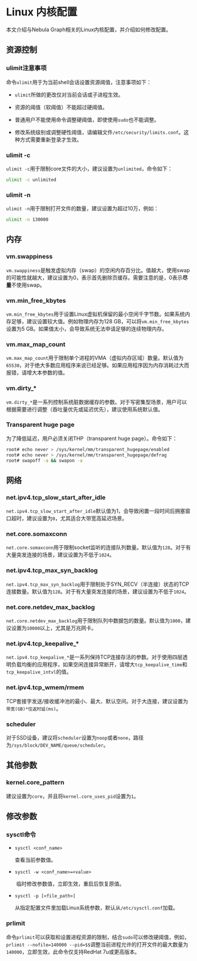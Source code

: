 # Linux 内核配置

本文介绍与Nebula Graph相关的Linux内核配置，并介绍如何修改配置。

## 资源控制

### ulimit注意事项

命令`ulimit`用于为当前shell会话设置资源阈值，注意事项如下：

- `ulimit`所做的更改仅对当前会话或子进程生效。
  
- 资源的阈值（软阈值）不能超过硬阈值。

- 普通用户不能使用命令调整硬阈值，即使使用`sudo`也不能调整。

- 修改系统级别或调整硬性阈值，请编辑文件`/etc/security/limits.conf`。这种方式需要重新登录才生效。
### ulimit -c

`ulimit -c`用于限制core文件的大小，建议设置为`unlimited`，命令如下：

```bash
ulimit -c unlimited
```

### ulimit -n

`ulimit -n`用于限制打开文件的数量，建议设置为超过10万，例如：

```bash
ulimit -n 130000
```

## 内存

### vm.swappiness

`vm.swappiness`是触发虚拟内存（swap）的空闲内存百分比。值越大，使用swap的可能性就越大，建议设置为0，表示首先删除页缓存。需要注意的是，0表示**尽量**不使用swap。

### vm.min_free_kbytes

`vm.min_free_kbytes`用于设置Linux虚拟机保留的最小空闲千字节数。如果系统内存足够，建议设置较大值。例如物理内存为128 GB，可以将`vm.min_free_kbytes`设置为5 GB。如果值太小，会导致系统无法申请足够的连续物理内存。

### vm.max_map_count

`vm.max_map_count`用于限制单个进程的VMA（虚拟内存区域）数量。默认值为`65530`，对于绝大多数应用程序来说已经足够。如果应用程序因为内存消耗过大而报错，请增大本参数的值。

### vm.dirty_*

`vm.dirty_*`是一系列控制系统脏数据缓存的参数。对于写密集型场景，用户可以根据需要进行调整（吞吐量优先或延迟优先），建议使用系统默认值。

### Transparent huge page

为了降低延迟，用户必须关闭THP（transparent huge page）。命令如下：

```bash
root# echo never > /sys/kernel/mm/transparent_hugepage/enabled
root# echo never > /sys/kernel/mm/transparent_hugepage/defrag
root# swapoff -a && swapon -a
```

## 网络

### net.ipv4.tcp_slow_start_after_idle

`net.ipv4.tcp_slow_start_after_idle`默认值为1，会导致闲置一段时间后拥塞窗口超时，建议设置为`0`，尤其适合大带宽高延迟场景。

### net.core.somaxconn

`net.core.somaxconn`用于限制socket监听的连接队列数量。默认值为`128`。对于有大量突发连接的场景，建议设置为不低于`1024`。

### net.ipv4.tcp_max_syn_backlog

`net.ipv4.tcp_max_syn_backlog`用于限制处于SYN_RECV（半连接）状态的TCP连接数量。默认值为`128`。对于有大量突发连接的场景，建议设置为不低于`1024`。

### net.core.netdev_max_backlog

`net.core.netdev_max_backlog`用于限制队列中数据包的数量。默认值为`1000`，建议设置为`10000`以上，尤其是万兆网卡。

### net.ipv4.tcp_keepalive_*

`net.ipv4.tcp_keepalive_*`是一系列保持TCP连接存活的参数。对于使用四层透明负载均衡的应用程序，如果空闲连接异常断开，请增大`tcp_keepalive_time`和`tcp_keepalive_intvl`的值。

### net.ipv4.tcp_wmem/rmem

TCP套接字发送/接收缓冲池的最小、最大、默认空间。对于大连接，建议设置为`带宽(GB)*往返时延(ms)`。

### scheduler

对于SSD设备，建议将`scheduler`设置为`noop`或者`none`，路径为`/sys/block/DEV_NAME/queue/scheduler`。

## 其他参数

### kernel.core_pattern

建议设置为`core`，并且将`kernel.core_uses_pid`设置为`1`。

## 修改参数

### sysctl命令

- `sysctl <conf_name>`
  
   查看当前参数值。
- `sysctl -w <conf_name>=<value>`

   临时修改参数值，立即生效，重启后恢复原值。
- `sysctl -p [<file_path>]`  
  
  从指定配置文件里加载Linux系统参数，默认从`/etc/sysctl.conf`加载。

### prlimit

命令`prlimit`可以获取和设置进程资源的限制，结合`sudo`可以修改硬阈值，例如，`prlimit --nofile=140000 --pid=$$`调整当前进程允许的打开文件的最大数量为`140000`，立即生效，此命令仅支持RedHat 7u或更高版本。





